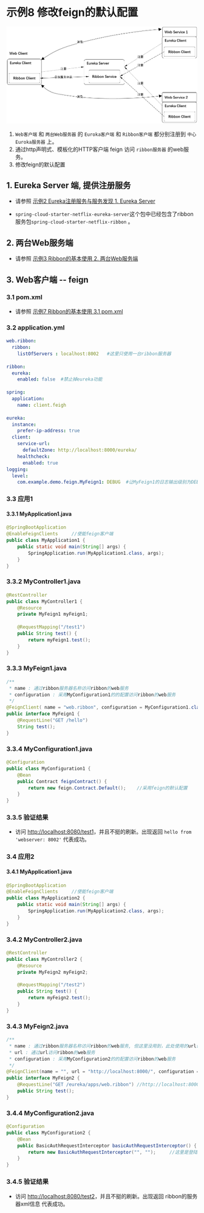 # 示例8 修改feign的默认配置

![framework.png](framework.png)

1. `Web客户端` 和 `两台Web服务器` 的 `Euroka客户端` 和 `Ribbon客户端` 都分别注册到 `中心Euroka服务器` 上。
2. 通过http声明式、模板化的HTTP客户端 feign 访问 `ribbon服务器` 的web服务。
3. 修改feign的默认配置

## 1. Eureka Server 端, 提供注册服务

* 请参照 [示例2 Eureka注册服务与服务发现 1. Eureka Server](../eg02/readme.md#1-Eureka-Server)

* `spring-cloud-starter-netflix-eureka-server`这个包中已经包含了ribbon服务包`spring-cloud-starter-netflix-ribbon` 。

## 2. 两台Web服务端

* 请参照 [示例3 Ribbon的基本使用 2. 两台Web服务端](../eg03/readme.md#2-两台Web服务端)

## 3. Web客户端 -- feign

### 3.1 pom.xml

* 请参照 [示例7 Ribbon的基本使用 3.1 pom.xml](../eg07/readme.md#3.1-pomxml)

### 3.2 application.yml

```yml
web.ribbon:
  ribbon:
    listOfServers : localhost:8002   #这里只使用一台ribbon服务器

ribbon:
  eureka:
    enabled: false  #禁止掉eureka功能

spring:
  application:
    name: client.feigh

eureka:
  instance:
    prefer-ip-address: true
  client:
    service-url:
      defaultZone: http://localhost:8000/eureka/
    healthcheck:
      enabled: true
logging:
  level:
    com.example.demo.feign.MyFeign1: DEBUG  #让MyFeign1的日志输出级别为DEBUG。
```

### 3.3 应用1

#### 3.3.1 MyApplication1.java

```java
@SpringBootApplication
@EnableFeignClients     //使能feign客户端
public class MyApplication1 {
    public static void main(String[] args) {
        SpringApplication.run(MyApplication1.class, args);
    }
}
```

### 3.3.2 MyController1.java

```java
@RestController
public class MyController1 {
    @Resource
    private MyFeign1 myFeign1;

    @RequestMapping("/test1")
    public String test() {
        return myFeign1.test();
    }
}
```

### 3.3.3 MyFeign1.java

```java
/**
 * name : 通过ribbon服务器名称访问ribbon的web服务
 * configuration : 采用MyConfiguration1的的配置访问ribbon的web服务
 */
@FeignClient( name = "web.ribbon", configuration = MyConfiguration1.class )
public interface MyFeign1 {
    @RequestLine("GET /hello")
    String test();
}
```

### 3.3.4 MyConfiguration1.java

```java
@Configuration
public class MyConfiguration1 {
    @Bean
    public Contract feignContract() {
        return new feign.Contract.Default();    //采用feign的默认配置
    }
}
```

### 3.3.5 验证结果

* 访问 <http://localhost:8080/test1>，并且不挺的刷新。出现返回 `hello from 'webserver: 8002'` 代表成功。

### 3.4 应用2

#### 3.4.1 MyApplication1.java

```java
@SpringBootApplication
@EnableFeignClients     //使能feign客户端
public class MyApplication2 {
    public static void main(String[] args) {
        SpringApplication.run(MyApplication2.class, args);
    }
}
```

### 3.4.2 MyController2.java

```java
@RestController
public class MyController2 {
    @Resource
    private MyFeign2 myFeign2;

    @RequestMapping("/test2")
    public String test() {
        return myFeign2.test();
    }
}
```

### 3.4.3 MyFeign2.java

```java
/**
 * name : 通过ribbon服务器名称访问ribbon的web服务, 但这里没用到，此处使用的url访问ribbon的web服务
 * url : 通过url访问ribbon的web服务
 * configuration : 采用MyConfiguration2的的配置访问ribbon的web服务
 */
@FeignClient(name = "", url = "http://localhost:8000/", configuration = MyConfiguration2.class )
public interface MyFeign2 {
    @RequestLine("GET /eureka/apps/web.ribbon") //http://localhost:8000/eureka/apps/web.ribbon 这是查看ribbon的服务器的xml信息。
    public String test();
}
```

### 3.4.4 MyConfiguration2.java

```java
@Configuration
public class MyConfiguration2 {
    @Bean
    public BasicAuthRequestInterceptor basicAuthRequestInterceptor() {
        return new BasicAuthRequestInterceptor("", "");     //这里是登陆ribbon服务器所使用的用户名密码。这里为空
    }
}
```

### 3.4.5 验证结果

* 访问 <http://localhost:8080/test2>，并且不挺的刷新。出现返回 ribbon的服务器xml信息 代表成功。